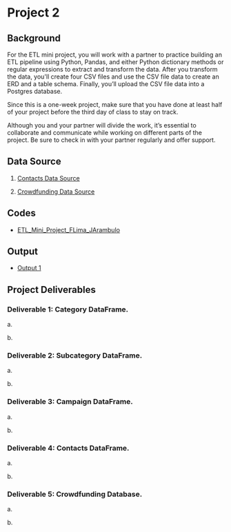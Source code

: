 # Project 2

## Background

For the ETL mini project, you will work with a partner to practice building an ETL pipeline using Python, Pandas, and either Python dictionary methods or regular expressions to extract and transform the data. After you transform the data, you'll create four CSV files and use the CSV file data to create an ERD and a table schema. Finally, you’ll upload the CSV file data into a Postgres database.

Since this is a one-week project, make sure that you have done at least half of your project before the third day of class to stay on track.

Although you and your partner will divide the work, it’s essential to collaborate and communicate while working on different parts of the project. Be sure to check in with your partner regularly and offer support.

## Data Source

1. [Contacts Data Source](https://github.com/fabiomarcullo/Crowdfunding_ETL/tree/main/Resources/contacts.xlsx)

2. [Crowdfunding Data Source](https://github.com/fabiomarcullo/Crowdfunding_ETL/tree/main/Resources/crowdfunding.xlsx)

## Codes

- [ETL_Mini_Project_FLima_JArambulo](https://github.com/fabiomarcullo/Crowdfunding_ETL/tree/main/ETL_Mini_Project_FLima_JArambulo.ipynb)

## Output

- [Output 1](https://github.com/fabiomarcullo/Crowdfunding_ETL/tree/main/ETL_Mini_Project_FLima_JArambulo.ipynb)


## Project Deliverables

### Deliverable 1: Category DataFrame.

a. 

b. 

### Deliverable 2: Subcategory DataFrame.

a. 

b. 

### Deliverable 3: Campaign DataFrame.

a. 

b. 

### Deliverable 4: Contacts DataFrame.

a. 

b. 

### Deliverable 5: Crowdfunding Database.

a. 

b. 


